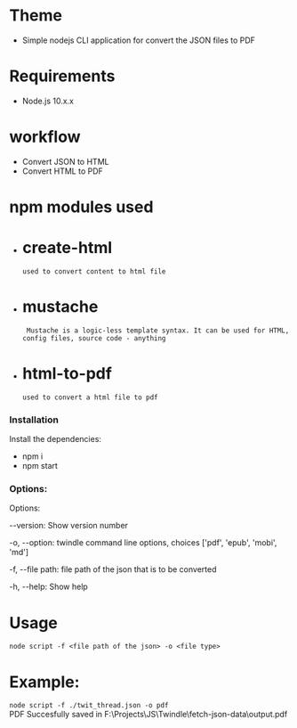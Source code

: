 # Theme

 - Simple nodejs CLI application for convert the JSON files to PDF

# Requirements

 - Node.js 10.x.x

# workflow
  - Convert JSON to HTML
  - Convert HTML to PDF

# npm modules used

  - # create-html
        used to convert content to html file
  - # mustache
         Mustache is a logic-less template syntax. It can be used for HTML, config files, source code - anything
  - # html-to-pdf
        used to convert a html file to pdf

### Installation

Install the dependencies:
- npm i
- npm start

### Options:  
Options:  

--version: Show version number  

-o, --option: twindle command line options, choices ['pdf', 'epub', 'mobi', 'md'] 

-f, --file path: file path of the json that is to be converted  

-h, --help: Show help        

# Usage
`node script -f <file path of the json> -o <file type>`

# Example:
`node script -f ./twit_thread.json -o pdf`  
PDF Succesfully saved in F:\Projects\JS\Twindle\fetch-json-data\output.pdf
